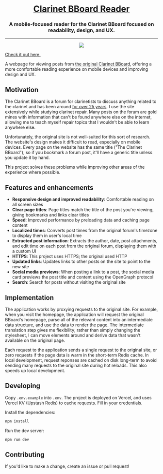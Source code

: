<h1 align="center">
<a href="https://clarinet-bboard.vercel.app/">Clarinet BBoard Reader</a>
</h1>

<h3 align="center">
A mobile-focused reader for the Clarinet BBoard focused on readability, design,
and UX.
</h3>

---

<p align="center"><img src="hero.png"></p>

<a href="https://clarinet-bboard.vercel.app/">Check it out here.</a>

A webpage for viewing posts from [the original Clarinet
BBoard](http://test.woodwind.org/clarinet/BBoard/list.html?f=1), offering a more
comfortable reading experience on mobile devices and improving design and UX.

## Motivation

The Clarinet BBoard is a forum for clarinetists to discuss anything related to
the clarinet and has been around [for over 25
years](http://test.woodwind.org/clarinet/BBoard/list.html?f=1&t=917070343&a=2).
I use the site extensively while studying clarinet repair. Many posts on the
forum are gold mines with information that can't be found anywhere else on the
internet, allowing me to teach myself repair topics that I wouldn't be able to
learn anywhere else.

Unfortunately, the original site is not well-suited for this sort of research.
The website's design makes it difficult to read, especially on mobile devices.
Every page on the website has the same title ("The Clarinet BBoard"), so if you
bookmark a forum post, it'll have a generic title unless you update it by hand.

This project solves these problems while improving other areas of the experience
where possible.

## Features and enhancements

- **Responsive design and improved readability**: Comfortable reading on all
screen sizes
- **Clear page titles**: Page titles match the title of the post you're viewing,
giving bookmarks and links clear titles
- **Speed**: Improved performance by preloading data and caching page content
- **Localized times**: Converts post times from the original forum's timezone to
display them in user's local time
- **Extracted post information**: Extracts the author, date, post attachments,
and edit time on each post from the original forum, displaying them with a
custom UI
- **HTTPS**: This project uses HTTPS; the original used HTTP
- **Updated links**: Updates links to other posts on the site to point to the
  new site
- **Social media previews**: When posting a link to a post, the social media
card previews the post title and content using the OpenGraph protocol
- **Search**: Search for posts without visiting the original site

## Implementation

The application works by proxying requests to the original site. For example,
when you visit the homepage, the application will request the original BBoard's
homepage, parse all of the relevant content into an intermediate data structure,
and use the data to render the page. The intermediate translation step gives me
flexibility; rather than simply changing the stylesheet, I can move elements
around and derive data that wasn't available on the original page.

Each request to the application sends a single request to the original site, or
zero requests if the page data is warm in the short-term Redis cache. In local
development, request reponses are cached on disk long-term to avoid sending many
requests to the original site during hot reloads. This also speeds up local
development.

## Developing

Copy `.env.example` into `.env`. The project is deployed on Vercel, and uses
Vercel KV (Upstash Redis) to cache requests. Fill in your credentials.

Install the dependencies:

```bash
npm install
```

Run the dev server:

```bash
npm run dev
```

## Contributing

If you'd like to make a change, create an issue or pull request!
